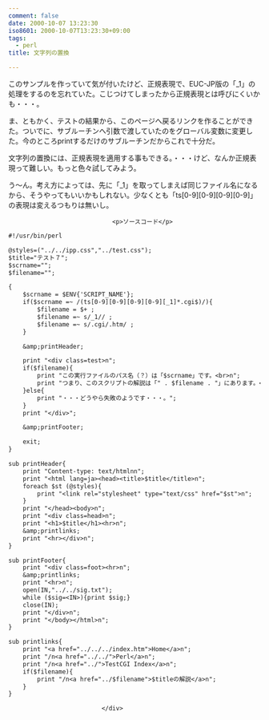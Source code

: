 ```yaml
---
comment: false
date: 2000-10-07 13:23:30
iso8601: 2000-10-07T13:23:30+09:00
tags:
  - perl
title: 文字列の置換

---
```


<div class="entry-body">
                                 <p>このサンプルを作っていて気が付いたけど、正規表現で、EUC-JP版の「_1」の処理をするのを忘れていた。こじつけてしまったから正規表現とは呼びにくいかも・・・。 </p>

<p>ま、ともかく、テストの結果から、このページへ戻るリンクを作ることができた。ついでに、サブルーチンへ引数で渡していたのをグローバル変数に変更した。今のところprintするだけのサブルーチンだからこれで十分だ。 </p>

<p>文字列の置換には、正規表現を適用する事もできる。・・・けど、なんか正規表現って難しい。もっと色々試してみよう。 </p>

<p>う〜ん。考え方によっては、先に「_1」を取ってしまえば同じファイル名になるから、そうやってもいいかもしれない。少なくとも「ts[0-9][0-9][0-9][0-9]」の表現は変えるつもりは無いし。</p>
                              
                                 <p>ソースコード</p>

```default
#!/usr/bin/perl

@styles=("../../ipp.css","../test.css");
$title="テスト７";
$scrname="";
$filename="";

{
    $scrname = $ENV{'SCRIPT_NAME'};
    if($scrname =~ /(ts[0-9][0-9][0-9][0-9][_1]*.cgi$)/){
        $filename = $+ ;
        $filename =~ s/_1// ;
        $filename =~ s/.cgi/.htm/ ;
    }

    &amp;printHeader;

    print "<div class=test>n";
    if($filename){
        print "この実行ファイルのパス名（？）は「$scrname」です。<br>n";
        print "つまり、このスクリプトの解説は「" . $filename . "」にあります。<br>n";
    }else{
        print "・・・どうやら失敗のようです・・・。";
    }
    print "</div>";

    &amp;printFooter;

    exit;
}

sub printHeader{
    print "Content-type: text/htmlnn";
    print "<html lang=ja><head><title>$title</title>n";
    foreach $st (@styles){
        print "<link rel="stylesheet" type="text/css" href="$st">n";
    }
    print "</head><body>n";
    print "<div class=head>n";
    print "<h1>$title</h1><hr>n";
    &amp;printlinks;
    print "<hr></div>n";
}

sub printFooter{
    print "<div class=foot><hr>n";
    &amp;printlinks;
    print "<hr>n";
    open(IN,"../../sig.txt");
    while ($sig=<IN>){print $sig;}
    close(IN);
    print "</div>n";
    print "</body></html>n";
}

sub printlinks{
    print "<a href="../../../index.htm">Home</a>n";
    print "/n<a href="../../">Perl</a>n";
    print "/n<a href="../">TestCGI Index</a>n";
    if($filename){
        print "/n<a href="../$filename">$titleの解説</a>n";
    }
}
```
                              </div>
    	